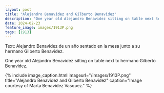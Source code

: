 ```yaml
---
layout: post
title: "Alejandro Benavidez and Gilberto Benavidez"
description: "One year old Alejandro Benavidez sitting on table next to hermano Gilberto Benavidez."
date: 2024-02-23
feature_image: images/1913P.png
tags: [1913]
---
```


Text: 
Alejandro Benavidez de un año sentado en la mesa junto a su hermano Gilberto Benavidez.

One year old Alejandro Benavidez sitting on table next to hermano Gilberto Benavidez.

{% include image_caption.html imageurl="/images/1913P.png" title="Alejandro Benavidez and Gilberto Benavidez" caption="Image courtesy of Marta Benavidez Vasquez." %}
